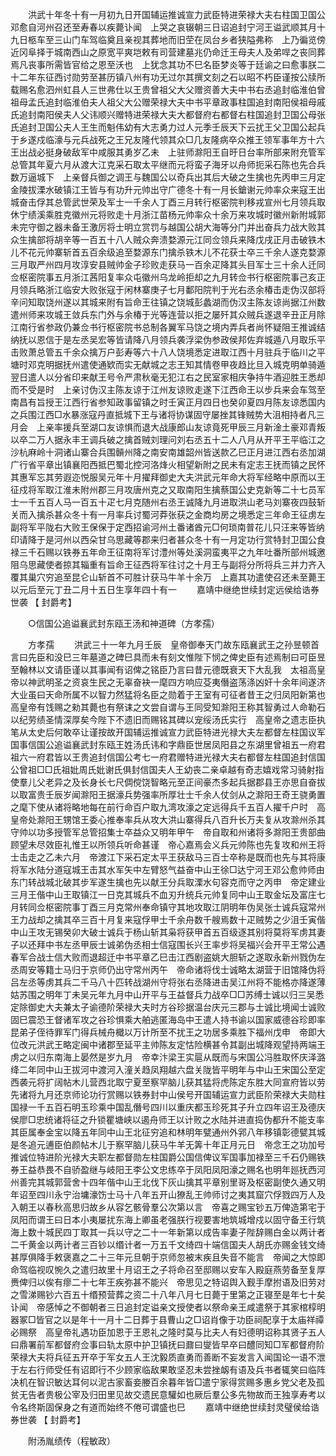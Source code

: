 <!-- { "loadSidebar": true } -->
　　洪武十年冬十有一月初九日开国辅运推诚宣力武臣特进荣禄大夫右柱国卫国公邓愈自河州召还至寿春以疾薨讣闻　上哭之哀辍朝三日诏追封宁河王谥武顺其月十九日柩车至三山门车驾临奠且亲视其葬地而旧茔在凤台乡者狭隘弗称　上乃徧览傍近冈阜择于城南西山之原宽平爽垲敕有司营建墓兆仍命迁王母夫人及弟哻之丧同葬焉凡丧事所需皆官给之恩至沃也　上犹念其功不巳名臣梦炎等于廷谕之曰愈事朕二十二年东征西讨勋劳至甚历镇八州有功无过尔其撰文刻之石以昭不朽臣谨按公牍所载赐名愈泗州虹县人三世弗仕以王贵曾祖父大父赠资善大夫中书右丞追封临淮伯曾祖母孟氏追封临淮伯夫人祖父大公赠荣禄大夫中书平章政事柱国追封南阳侯祖母戚氏追封南阳侯夫人父讳顺兴赠特进荣禄大夫大都督府右都督右柱国追封卫国公母张氏追封卫国公夫人王生而魁伟幼有大志勇力过人元季壬辰天下云扰王父卫国公起兵于乡遂戍临濠与元兵战死之王兄友隆代领其众□几友隆病卒众推王领军事年方十六王出战必挺身破敌军中咸服其勇岁乙未　上驻师滁阳王自旴日台率所部来附充管军总管其年夏六月从渡大江克采石取太平继而元将蛮子海牙以舟师扼采石陈也先合兵数万逼城下　上亲督兵御之调王与魏国公以奇兵出其后大破之生擒也先丙申三月定金陵拔溧水破镇江王皆与有功升元帅出守广德冬十有一月长鎗谢元帅率众来寇王出城奋击俘其总管武世荣及军士一千余人丁酉三月转行枢密院判移戎宣州七月领兵取休宁绩溪乘胜克徽州元将败走十月浙江苗杨元帅率众十余万来攻城时徽州新附城郭未完守御之器未备王激厉将士明立赏罚与越国公胡大海等分门并出奋兵力战大败其众生擒部将胡辛等一百五十八人贼众奔溃婺源元江同佥领兵来降戊戌正月击破铁木儿不花元帅寨斩首五百余级追至婺源东门擒杀铁木儿不花获士卒三千余人遂克婺源三月取严州四月攻淳安县贼帅金子珍败走获马一百余疋降其头目军士三十余人迁同佥枢密院事五月浙江茜阳复率众屯徽州乌龙岭拒却之九月转佥书行枢密院事己亥正月领兵略浙江临安大败张寇于闲林寨庚子七月鄱阳院判于光右丞余椿击走伪汉部将辛问知取饶州遂以其城来附有旨命王往镇之饶城彭蠡湖而伪汉主陈友谅尚据江州数遣州师来攻城王敛兵东门外与余椿于光等连营以拒之屡歼其众贼兵遂退辛丑正月除江南行省参政仍兼佥书行枢密院书总制各翼军马饶之境内弄兵者尚怀疑阻王推诚结纳抚以恩信于是左丞吴宏等皆请降八月领兵袭浮梁伪参政侯邦佐弃城遁八月取乐平击败萧总管五千余众擒万户彭寿等六十八人饶境悉定进取江西十月驻兵于临川之平塘时邓克明据抚州遣使通欵而实无献城之志王知其情卷甲夜趋比旦入城克明单骑遁翌日遣人以分省印来献王号令严肃秋毫无犯江右之民室家相庆争持牛酒迎胜王悉却而不受是时　上亲讨伪汉主陈友谅于江州友谅败走遂下江西命王以步兵来会车驾至南昌有旨授王江西行省参知政事留镇之时壬寅正月四日也癸卯夏四月陈友谅悉国内之兵围江西□水暴涨寇丹直抵城下王与诸将协谋固守屡挫其锋贼势大沮相持者凡三月会　上亲率援兵至湖口友谅惧而退大战康郎山友谅竟死甲辰三月新淦土豪邓青叛以卒二万人据永丰王调兵破之擒首贼刘理问刘右丞五十二人八月从开平王平临江之沙杭麻岭十洞诸山寨合兵围贑州降之南安南雄韶州皆送款乙巳正月进江西右丞加湖广行省平章出镇襄阳西抵巴蜀北控河洛烽火相望新附之民未有定志王抚而镇之民怀其惠军忘其劳遐迩悦服吴元年十月擢拜御史大夫洪武元年命大将军经略中原而以王征戍将军取江淮未附州郡三月攻唐州克之又取南阳生擒蔡国公史克新等二十七员军士一千五百人马一百五十疋七月克随州右丞王诚降九月进取洪山老马刘寨夜四鼓斩关而入擒杀甚众冬十有一月率兵讨蜀河莽张获之金商均房之境悉定三年命王征虏左副将军平陇右大败王保保于定西招谕河州土番诸酋元□何琐南普花儿只汪来等皆纳印请降于是河州以西朵甘乌思藏等郡来归者甚众冬十有一月定功行赏特封卫国公食禄三千石赐以铁券五年命王征南将军讨澧州等处溪洞蛮夷平之九年吐番所部州城邀阻乌思藏使者掠其辎重有旨命王征西将军往讨之十月王与副将分所将兵三并力齐入覆其巢穴穷追至昆仑山斩首不可胜计获马牛羊十余万　上嘉其功遣使召还未至薨王以元后至元丁丑二月十五日生享年四十有一 
　　嘉靖中继绝世续封定远侯给诰券世袭 【 封爵考】 

　　○信国公追谥襄武封东瓯王汤和神道碑（方孝孺） 

　　方孝孺 
　　洪武三十一年九月壬辰　皇帝御奉天门故东瓯襄武王之孙昱顿首言曰先臣和没巳三年墓道之碑巳具而未有刻文惟陛下悯之俾史臣有述焉制曰可臣昱至翰林以文请臣谨以其事闻有诏俾之铭臣乃言曰昔元德既衰天下大乱我　太祖高皇帝以神武明圣之资哀生民之无辜奋袂一麾四方响应芟夷僭盗荡涤凶奸十余年间遂济大业虽曰天命所属不以智力然猛将名臣之勋着于王室有可征者昔王之归凤阳新第也　高皇帝有饯赐之勑其薨也有祭诔之文尝自谓与王同受知滁阳王称其智勇过人命勒石以纪劳绩圣情深厚矣今陛下不遗旧而赐铭其碑以宠绥汤氏实行　高皇帝之遗志臣执笔从太史后何敢卒让谨按故开国辅运推诚宣力武臣特进光禄大夫左都督左柱国议军国事信国公追谥襄武封东瓯王姓汤氏讳和字鼎臣世居凤阳县之东湖里曾祖五一府君祖六一府君皆以王贵追封信国公考七一府君赠特进光禄大夫右都督左柱国追封信国公曾祖□□氏祖妣周氏妣谢氏俱封信国夫人王幼丧二亲卓越有奇志嬉戏常习骑射指使羣儿父老异之及长身长七尺倜傥饶智略元至正间豪杰多起兵据郡县王亦思自奋拔以取富贵壬辰岁闻滁阳王据濠兵势强率所厚壮士千余人仗剑从之滁阳王奇王骁勇置之麾下使从诸将略地每在前行命百户取九湾攻濠之定远得兵千五百人擢千户时　高皇帝处滁阳王甥馆王委心推奉率兵从攻大洪山寨得兵八百升长万夫复从攻滁州杀其守帅以功多授管军总管招集士卒益众又明年甲午　帝自取和州诸将多滁阳王贵部曲顾望未尽效臣礼惟王以所领兵听命甚谨　帝心嘉焉会义兵元帅陈也先复攻和州王将士击走之乙未六月　帝渡江下采石定太平王获敌马三百士卒称是既而也先与其将康将军水陆分道寇城王击其水军矢中左臂怒气益奋中山王徐□达宁河王邓公愈帅师由东门转战城北破其步军遂生擒也先以献王分兵取溧水句容克而守之丙申　帝定建业三月王偕中山王取镇江一日克其城兵不血刃升统兵元帅复同中山王取金坛及富庄七月转同佥枢密院事丁酉三月克常州奉命镇守其地攻取江阴明年伪吴张士诚兵寇常州王力战却之擒其卒三百十月复来寇俘甲士千余舟数千艘焉数十疋贼势之少沮壬寅偕中山王攻无锡癸卯大破士诚兵于杨山斩其枭将获甲首五百级逐其别将莫将军虏其妻子以还拜中书左丞甲辰士诚弟伪丞相士信寇围长兴王率步将吴福兴会开平王常公遇春军合战士信大败而退超迁中书平章乙巳击江西剧盗姚大胆斩之遂取永新州戮伪左丞周安等籍士马归于京师仍出守常州丙午　帝命诸将伐士诚略太湖营于旧馆降伪将吕左丞等虏其兵二千马八十匹转战湖州守将张右丞降进击吴江州将不能格亦降遂薄姑苏围之明年丁未吴元年九月中山开平与王益督兵力战卒□□苏缚士诚以归三吴悉定除御史大夫兼太子谕德阶荣禄大夫时方谷珍据温台庆元三郡与士诚比境闻士诚败固巳震恐王督诸军攻之谷珍惧乘大舶逃匿海岛中王遣人持书谕以国家威德谷珍即率昆弟子侄待罪军门得兵械舟檝以万计所至不扰王之功居多乘胜下福州戊申　帝即大位改元洪武王略定闽中诸郡至延平主帅陈友定怙险横甚令其副出城降观望持两端王虏之以归东南海上晏然是岁九月　帝幸汴梁王实扈从既而与宋国公冯胜取怀庆泽潞绛二年同中山王拔河中渡河入潼关趋凤翔越六盘关陇皆平明年与中山王宋国公至定西袭元将扩阔帖木儿营西北取宁夏至察罕脑儿获其猛将虎陈定东胜大同宣府皆以劳先诸将九月还京师论功行赏赐以铁券封中山侯号开国辅运宣力武臣阶荣禄大夫勋柱国禄一千五百石明玉珍乘中国乱僭号四川以重庆都玉珍死其子升立四年诏王及德庆侯廖□忠统诸将征之升锁瞿塘峡以遏舟师王以计败之水陆并进直捣伪都升不能支率其臣属奉金宝以降五年同中山王北征穷追和林明年甓通州外郛八年移镇彰德甓其城是冬追元逋臣伯颜帖木儿于察罕脑儿获马牛羊无筭十年正月元日　帝念王之功加号推诚位特进阶光禄大夫职左都督勋左柱国爵公国信俾议军国事加禄至三千石仍赐铁券王益恭畏不自骄盈继与岐阳王李公文忠练卒于凤阳凤阳濠之赐名也明年廵抚西河州善完其城郭营舍十四年偕中山王北伐下灰山擒其平章别里哥及枢密副使久通又明年诏至四川永宁治墉濠饬士马十八年五开山獠乱王帅师讨之夷其窟穴俘戮四万人及入朝王以春秋高思归故乡从容乞骸骨羣公次第以言　帝喜之赐宝钞五万俾造第宅于凤阳而谓王曰日本小夷屡扰东海上卿虽老强朕行视要害地筑城增戍以固守备王行筑海上数十城民四丁取其一兵以守之二十一年新第以成告率妻子陛辞赐白金以两计者二千黄金以两计者三百钞以缗计者一万五千文绮四十端信国夫人胡氏亦赐金钱文绮甚厚俱降手敕褒嘉之二十三年元旦朝于京师忽被末疾且失音不能言　帝闻之大惊即命驾临视叹惋久之遣归故里十月诏王之子将命召至邸赐以安车入殿庭燕劳备至复厚赉俾归以俟有瘳二十七年王疾弥甚不能兴　帝思见之特诏舆入觐手摩拊语及旧劳对之雪涕赐钞六百五十缗预营葬之资二十八年八月七日薨于里第之正寝至是年七十矣讣闻　帝感悼之不御朝者三日追封定谥亲文授使者以祭命亲王咸遣祭于其家棺椁明器冢□皆官之以是年十一月十二日葬于县曹山之□诏肖像于功臣祠配享于太庙祥禫必赐祭　高皇帝礼遇功臣加恩于王恩礼之隆时莫与比夫人有妇德明诏称其贤子五人曰鼎署前军都督府佥事曰轨太原中护卫镇抚曰鼐曰燮皆早卒曰醴同知□军都督府阶荣禄大夫将兵征五开卒于军女五人王沈毅质直勇而善断不妄发言入闻国论一语不泄于左右行师受任有诏即行不少顾家临敌果敢坚忍未尝挫衂有语及兵书者辄笑曰临阵决机在智识敏达耳何以泥古家畜妾媵百余暮年皆□遣宁家得赏赐多惠乡党父老及孤贫无告者贵极公宰及归田里见故交遗民意驩如也厥后羣公多先物故而王独享寿考以令名终斯固保身之有道而始终不倦可谓盛也巳 
　　嘉靖中继绝世续封灵璧侯给诰券世袭 【 封爵考】 

　　附汤胤绩传（程敏政） 

